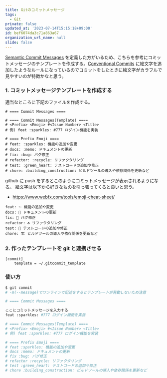 ```yaml
---
title: Gitのコミットメッセージ
tags:
  - Git
private: false
updated_at: '2023-07-14T15:15:18+09:00'
id: bef6074da3c71a863a67
organization_url_name: null
slide: false
---
```




[Semantic Commit Messages](https://gist.github.com/joshbuchea/6f47e86d2510bce28f8e7f42ae84c716) を定義した方がいるため、こちらを参考にコミットメッセージのテンプレートを作成する。[Conventional Commits](https://www.conventionalcommits.org/ja/v1.0.0-beta.4/) に絵文字を追加したようなルールになっているのでコミットをしたときに絵文字がカラフルで見やすいのが特徴かなと思う。

### 1. コミットメッセージテンプレートを作成する

適当なところに下記のファイルを作成する。
```bash:.gitcommit_template
# ==== Commit Messages ====

# ==== Commit Messages(Template) ====
# <Prefix> <Emoji> #<Issue Number> <Title>
# 例) feat :sparkles: #777 ログイン機能を実装

# ==== Prefix Emoji ====
# feat: :sparkles: 機能の追加や変更
# docs: :memo: ドキュメントの更新
# fix: :bug: バグ修正
# refactor: :recycle: リファクタリング
# test: :green_heart: テストコードの追加や修正
# chore: :building_construction: ビルドツールの導入や依存関係を更新など
```

github に push をするとこのようにコミットメッセージが表示されるようになる。
絵文字は以下から好きなものを引っ張ってくると良いと思う。
- https://www.webfx.com/tools/emoji-cheat-sheet/

```
feat: ✨ 機能の追加や変更
docs: 📝 ドキュメントの更新
fix: 🐛 バグ修正
refactor: ♻️ リファクタリング
test: 💚 テストコードの追加や修正
chore: 🏗️ ビルドツールの導入や依存関係を更新など
```

### 2. 作ったテンプレートを git と連携させる

```yaml:~/.gitconfig
[commit]
    template = ~/.gitcommit_template
```

### 使い方

```bash
$ git commit
# -m(--message)でワンラインで記述をするとテンプレートが発動しないため注意

# ==== Commit Messages ====

ここにコミットメッセージを入力する
feat :sparkles: #777 ログイン機能を実装

# ==== Commit Messages(Template) ====
# <Prefix> <Emoji> #<Issue Number> <Title>
# 例) feat :sparkles: #777 ログイン機能を実装

# ==== Prefix Emoji ====
# feat :sparkles: 機能の追加や変更
# docs :memo: ドキュメントの更新
# fix :bug: バグ修正
# refactor :recycle: リファクタリング
# test :green_heart: テストコードの追加や修正
# chore :building_construction: ビルドツールの導入や依存関係を更新など
```

